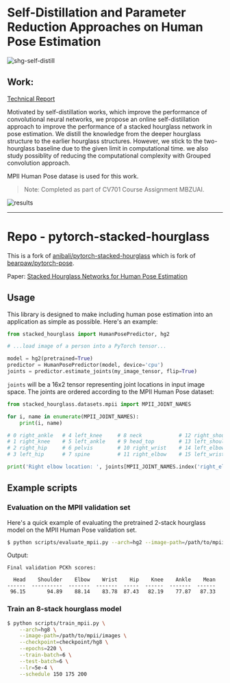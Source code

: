 # Self-Distillation and Parameter Reduction Approaches on Human Pose Estimation

![shg-self-distill](https://github.com/JosephGeoBenjamin/pose-estimation-SHG/releases/download/assgmt-submit/SHG-selfdistill-arch.png)


## Work:
[Technical Report](https://docs.google.com/viewer?url=https://github.com/JosephGeoBenjamin/pose-estimation-SHG/releases/download/assgmt-submit/MBZ_CV701_techreport.pdf)

Motivated by self-distillation works, which improve the performance of convolutional neural networks,
we propose an online self-distillation approach to improve
the performance of a stacked hourglass network in pose estimation.
We distill the knowledge from the deeper hourglass
structure to the earlier hourglass structures. However, we
stick to the two-hourglass baseline due to the given limit in
computational time. we also study possiblity of reducing the computational
complexity with Grouped convolution approach.

MPII Human Pose datase is used for this work.


> Note: Completed as part of CV701 Course Assignment MBZUAI.


![results](https://github.com/JosephGeoBenjamin/pose-estimation-SHG/releases/download/assgmt-submit/HPE-results.png)


---
# Repo - pytorch-stacked-hourglass

This is a fork of [anibali/pytorch-stacked-hourglass](https://github.com/anibali/pytorch-stacked-hourglass) which is fork of [bearpaw/pytorch-pose](https://github.com/bearpaw/pytorch-pose).

Paper: [Stacked Hourglass Networks for Human Pose Estimation](https://arxiv.org/abs/1603.06937)

## Usage

This library is designed to make including human pose estimation into an application as simple
as possible. Here's an example:

```python
from stacked_hourglass import HumanPosePredictor, hg2

# ...load image of a person into a PyTorch tensor...

model = hg2(pretrained=True)
predictor = HumanPosePredictor(model, device='cpu')
joints = predictor.estimate_joints(my_image_tensor, flip=True)
```

`joints` will be a 16x2 tensor representing joint locations in input image space.
The joints are ordered according to the MPII Human Pose dataset:

```python
from stacked_hourglass.datasets.mpii import MPII_JOINT_NAMES

for i, name in enumerate(MPII_JOINT_NAMES):
    print(i, name)

# 0 right_ankle   # 4 left_knee     # 8 neck            # 12 right_shoulder
# 1 right_knee    # 5 left_ankle    # 9 head_top        # 13 left_shoulder
# 2 right_hip     # 6 pelvis        # 10 right_wrist    # 14 left_elbow
# 3 left_hip      # 7 spine         # 11 right_elbow    # 15 left_wrist

print('Right elbow location: ', joints[MPII_JOINT_NAMES.index('right_elbow')])
```


## Example scripts


### Evaluation on the MPII validation set

Here's a quick example of evaluating the pretrained 2-stack hourglass model on the MPII Human
Pose validation set.

```bash
$ python scripts/evaluate_mpii.py --arch=hg2 --image-path=/path/to/mpii/images
```

Output:

```
Final validation PCKh scores:

  Head    Shoulder    Elbow    Wrist    Hip    Knee    Ankle    Mean
------  ----------  -------  -------  -----  ------  -------  ------
 96.15       94.89    88.14    83.78  87.43   82.19    77.87   87.33
```


### Train an 8-stack hourglass model

```bash
$ python scripts/train_mpii.py \
    --arch=hg8 \
    --image-path=/path/to/mpii/images \
    --checkpoint=checkpoint/hg8 \
    --epochs=220 \
    --train-batch=6 \
    --test-batch=6 \
    --lr=5e-4 \
    --schedule 150 175 200
```
